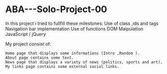 # ABA---Solo-Project-00
In this project i tried to fullfill these milestones: 
	Use of class ,ids and tags
	Navigation bar implementation
	Use of functions
	DOM Maipulation
	JavaScript / jQuery

My project consist of:

	Home page that displays some informations (Intro ,Random ).
	About page contains some text.
	News page that displays a variety of news (politics, sports and art).
	My links page contains some external social links.















